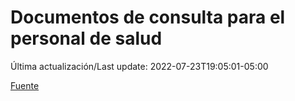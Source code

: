 # Documentos de consulta para el personal de salud

Última actualización/Last update: 2022-07-23T19:05:01-05:00

 [Fuente](https://coronavirus.gob.mx/personal-de-salud/documentos-de-consulta/)
